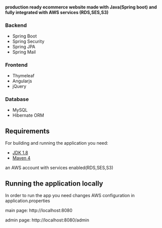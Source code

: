 #### production ready ecommerce website made with Java(Spring boot) and fully integrated with AWS services (RDS,SES,S3)
### Backend
* Spring Boot
* Spring Security
* Spring JPA
* Spring Mail
### Frontend
* Thymeleaf
* Angularjs
* jQuery
### Database
* MySQL
* Hibernate ORM



## Requirements

For building and running the application you need:

- [JDK 1.8](http://www.oracle.com/technetwork/java/javase/downloads/jdk8-downloads-2133151.html)
- [Maven 4](https://maven.apache.org)

an AWS account with services enabled(RDS,SES,S3)


## Running the application locally

In order to run the app you need changes AWS configuration in application.properties

        
	
main page:
http://localhost:8080

admin page:
http://localhost:8080/admin
	

